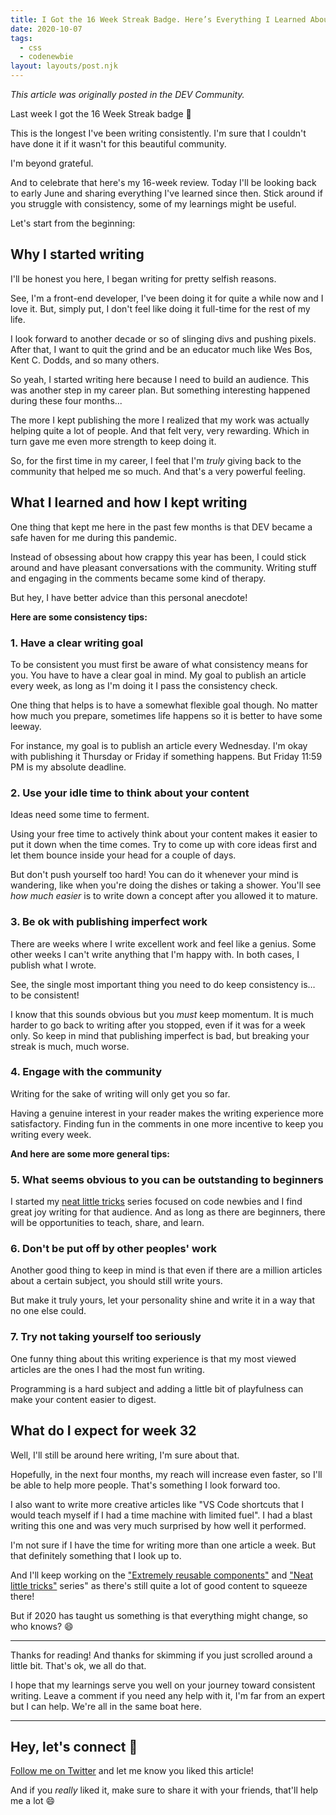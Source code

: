 ```yaml
---
title: I Got the 16 Week Streak Badge. Here’s Everything I Learned About Consistency
date: 2020-10-07
tags:
  - css
  - codenewbie
layout: layouts/post.njk
---
```


_This article was originally posted in the DEV Community._

Last week I got the 16 Week Streak badge 🥳

This is the longest I've been writing consistently. I'm sure that I couldn't have done it if it wasn't for this beautiful community.

I'm beyond grateful.

And to celebrate that here's my 16-week review. Today I'll be looking back to early June and sharing everything I've learned since then. Stick around if you struggle with consistency, some of my learnings might be useful.

Let's start from the beginning:

## Why I started writing

I'll be honest you here, I began writing for pretty selfish reasons.

See, I'm a front-end developer, I've been doing it for quite a while now and I love it. But, simply put, I don't feel like doing it full-time for the rest of my life.

I look forward to another decade or so of slinging divs and pushing pixels. After that, I want to quit the grind and be an educator much like Wes Bos, Kent C. Dodds, and so many others.

So yeah, I started writing here because I need to build an audience. This was another step in my career plan. But something interesting happened during these four months...

The more I kept publishing the more I realized that my work was actually helping quite a lot of people. And that felt very, very rewarding. Which in turn gave me even more strength to keep doing it.

So, for the first time in my career, I feel that I'm _truly_ giving back to the community that helped me so much. And that's a very powerful feeling.

## What I learned and how I kept writing

One thing that kept me here in the past few months is that DEV became a safe haven for me during this pandemic.

Instead of obsessing about how crappy this year has been, I could stick around and have pleasant conversations with the community. Writing stuff and engaging in the comments became some kind of therapy.

But hey, I have better advice than this personal anecdote!

**Here are some consistency tips:**

### 1. Have a clear writing goal

To be consistent you must first be aware of what consistency means for you. You have to have a clear goal in mind. My goal to publish an article every week, as long as I'm doing it I pass the consistency check.

One thing that helps is to have a somewhat flexible goal though. No matter how much you prepare, sometimes life happens so it is better to have some leeway.

For instance, my goal is to publish an article every Wednesday. I'm okay with publishing it Thursday or Friday if something happens. But Friday 11:59 PM is my absolute deadline.

### 2. Use your idle time to think about your content

Ideas need some time to ferment.

Using your free time to actively think about your content makes it easier to put it down when the time comes. Try to come up with core ideas first and let them bounce inside your head for a couple of days.

But don't push yourself too hard! You can do it whenever your mind is wandering, like when you're doing the dishes or taking a shower. You'll see _how much easier_ is to write down a concept after you allowed it to mature.

### 3. Be ok with publishing imperfect work

There are weeks where I write excellent work and feel like a genius. Some other weeks I can't write anything that I'm happy with. In both cases, I publish what I wrote.

See, the single most important thing you need to do keep consistency is… to be consistent!

I know that this sounds obvious but you _must_ keep momentum. It is much harder to go back to writing after you stopped, even if it was for a week only. So keep in mind that publishing imperfect is bad, but breaking your streak is much, much worse.

### 4. Engage with the community

Writing for the sake of writing will only get you so far.

Having a genuine interest in your reader makes the writing experience more satisfactory. Finding fun in the comments in one more incentive to keep you writing every week.

**And here are some more general tips:**

### 5. What seems obvious to you can be outstanding to beginners

I started my [neat little tricks](https://dev.to/vtrpldn/series/8696) series focused on code newbies and I find great joy writing for that audience. And as long as there are beginners, there will be opportunities to teach, share, and learn.

### 6. Don't be put off by other peoples' work

Another good thing to keep in mind is that even if there are a million articles about a certain subject, you should still write yours.

But make it truly yours, let your personality shine and write it in a way that no one else could.

### 7. Try not taking yourself too seriously

One funny thing about this writing experience is that my most viewed articles are the ones I had the most fun writing.

Programming is a hard subject and adding a little bit of playfulness can make your content easier to digest.

## What do I expect for week 32

Well, I'll still be around here writing, I'm sure about that.

Hopefully, in the next four months, my reach will increase even faster, so I'll be able to help more people. That's something I look forward too.

I also want to write more creative articles like "VS Code shortcuts that I would teach myself if I had a time machine with limited fuel". I had a blast writing this one and was very much surprised by how well it performed.

I'm not sure if I have the time for writing more than one article a week. But that definitely something that I look up to.

And I'll keep working on the ["Extremely reusable components"](https://dev.to/vtrpldn/series/8380) and ["Neat little tricks"](https://dev.to/vtrpldn/series/8696) series" as there's still quite a lot of good content to squeeze there!

But if 2020 has taught us something is that everything might change, so who knows? 😄

---

Thanks for reading! And thanks for skimming if you just scrolled around a little bit. That's ok, we all do that.

I hope that my learnings serve you well on your journey toward consistent writing. Leave a comment if you need any help with it, I'm far from an expert but I can help. We're all in the same boat here.

---

## Hey, let's connect 👋

[Follow me on Twitter](https://twitter.com/paladini_dev) and let me know you liked this article!

And if you _really_ liked it, make sure to share it with your friends, that'll help me a lot 😄
